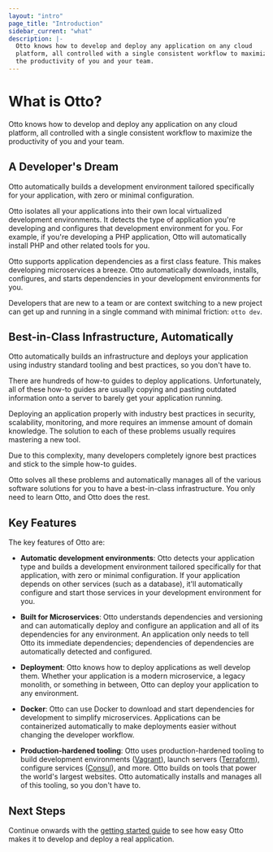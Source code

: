 ```yaml
---
layout: "intro"
page_title: "Introduction"
sidebar_current: "what"
description: |-
  Otto knows how to develop and deploy any application on any cloud
  platform, all controlled with a single consistent workflow to maximize
  the productivity of you and your team.
---
```


# What is Otto?

Otto knows how to develop and deploy any application on any cloud
platform, all controlled with a single consistent workflow to maximize
the productivity of you and your team.

## A Developer's Dream

Otto automatically builds a development environment tailored specifically
for your application, with zero or minimal configuration.

Otto isolates all your applications into their own local virtualized
development environments. It detects the type of application you're developing and
configures that development environment for you. For example, if you're
developing a PHP application, Otto will automatically install PHP and
other related tools for you.

Otto supports application dependencies as a first class feature. This makes
developing microservices a breeze. Otto automatically downloads, installs,
configures, and starts dependencies in your development environments for you.

Developers that are new to a team or are context switching to a new
project can get up and running in a single command with minimal friction:
`otto dev`.

## Best-in-Class Infrastructure, Automatically

Otto automatically builds an infrastructure and deploys your application
using industry standard tooling and best practices, so you don't have to.

There are hundreds of how-to guides to deploy applications. Unfortunately,
all of these how-to guides are usually copying and pasting outdated information
onto a server to barely get your application running.

Deploying an application properly with industry best practices in security,
scalability, monitoring, and more requires an immense amount of domain
knowledge. The solution to each of these problems usually requires
mastering a new tool.

Due to this complexity, many developers completely ignore best practices
and stick to the simple how-to guides.

Otto solves all these problems and automatically manages all of the
various software solutions for you to have a best-in-class
infrastructure. You only need to learn Otto, and Otto does the rest.

## Key Features

The key features of Otto are:

* **Automatic development environments**: Otto detects your application
  type and builds a development environment tailored specifically for that
  application, with zero or minimal configuration. If your application depends
  on other services (such as a database), it'll automatically configure and
  start those services in your development environment for you.

* **Built for Microservices**: Otto understands dependencies and versioning
  and can automatically deploy and configure an application and all
  of its dependencies for any environment. An application only needs to
  tell Otto its immediate dependencies; dependencies of dependencies are
  automatically detected and configured.

* **Deployment**: Otto knows how to deploy applications as well develop
  them. Whether your application is a modern microservice, a legacy
  monolith, or something in between, Otto can deploy your application to any
  environment.

* **Docker**: Otto can use Docker to download and start dependencies
  for development to simplify microservices. Applications can be containerized
  automatically to make deployments easier without changing the developer
  workflow.

* **Production-hardened tooling**: Otto uses production-hardened tooling to
  build development environments ([Vagrant](https://www.vagrantup.com)),
  launch servers ([Terraform](https://www.terraform.io)), configure
  services ([Consul](https://www.consul.io)), and more. Otto builds on
  tools that power the world's largest websites.
  Otto automatically installs and manages all of this tooling, so you don't
  have to.

## Next Steps

Continue onwards with the [getting started guide](/intro/getting-started/install.html)
to see how easy Otto makes it to develop and deploy a real application.
